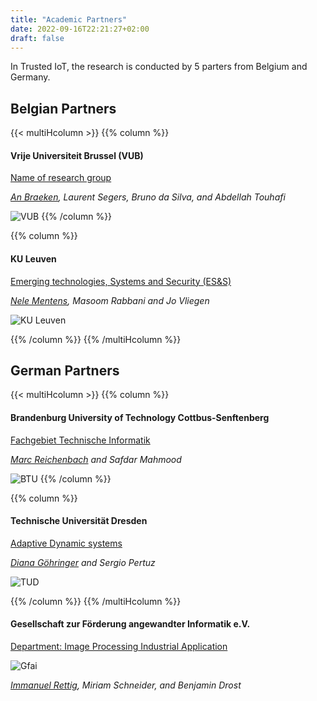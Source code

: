 ```yaml
---
title: "Academic Partners"
date: 2022-09-16T22:21:27+02:00
draft: false
---
```


In Trusted IoT, the research is conducted by 5 parters from Belgium and Germany.


## Belgian Partners

{{< multiHcolumn >}}
{{% column %}}

#### Vrije Universiteit Brussel (VUB)
[Name of research group](https://www.vub.be)

<i><u>An Braeken</u>, Laurent Segers, Bruno da Silva, and Abdellah Touhafi</i>

![VUB](/images/logo_vub.png)
{{% /column %}}

{{% column %}}
####  KU Leuven

[Emerging technologies, Systems and Security (ES&S)](https://iiw.kuleuven.be/onderzoek/ess)

<i><u>Nele Mentens</u>, Masoom Rabbani and Jo Vliegen</i>

![KU Leuven](/images/logo_kuleuven.png)

{{% /column %}}
{{% /multiHcolumn %}}


## German Partners

{{< multiHcolumn >}}
{{% column %}}
#### Brandenburg University of Technology Cottbus-Senftenberg
[Fachgebiet Technische Informatik](https://www.b-tu.de/fg-technische-informatik)

<i><u>Marc Reichenbach</u> and Safdar Mahmood</i>

![BTU](/images/logo_btu.png)
{{% /column %}}

{{% column %}}
####  Technische Universität Dresden
[Adaptive Dynamic systems](https://tu-dresden.de/ing/informatik/ti/ads)

<i><u>Diana Göhringer</u> and Sergio Pertuz</i>

![TUD](/images/logo_tud.png)

{{% /column %}}
{{% /multiHcolumn %}}



#### Gesellschaft zur Förderung angewandter Informatik e.V.
[Department: Image Processing Industrial Application](https://www.gfai.de/forschung/bereiche/bildverarbeitung-industrielle-anwendungen)

![Gfai](/images/logo_gfai.png)

<i><u>Immanuel Rettig</u>, Miriam Schneider, and Benjamin Drost</i>

<!-- bakalova@gfai.de
drost@gfai.de
pueschel@gfai.de -->